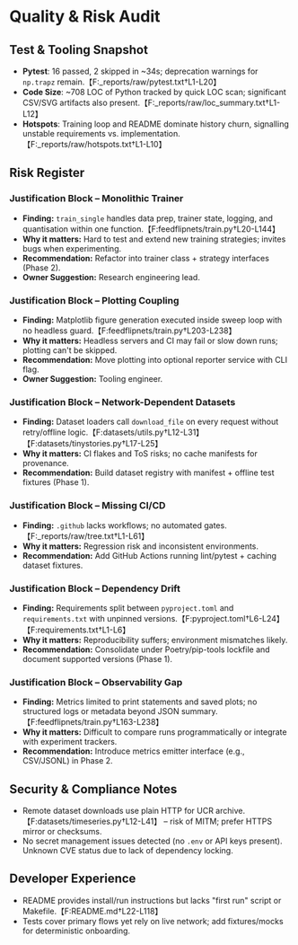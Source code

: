 # Quality & Risk Audit

## Test & Tooling Snapshot
- **Pytest**: 16 passed, 2 skipped in ~34s; deprecation warnings for `np.trapz` remain.【F:_reports/raw/pytest.txt†L1-L20】
- **Code Size**: ~708 LOC of Python tracked by quick LOC scan; significant CSV/SVG artifacts also present.【F:_reports/raw/loc_summary.txt†L1-L12】
- **Hotspots**: Training loop and README dominate history churn, signalling unstable requirements vs. implementation.【F:_reports/raw/hotspots.txt†L1-L10】

## Risk Register
### Justification Block – Monolithic Trainer
- **Finding:** `train_single` handles data prep, trainer state, logging, and quantisation within one function.【F:feedflipnets/train.py†L20-L144】  
- **Why it matters:** Hard to test and extend new training strategies; invites bugs when experimenting.  
- **Recommendation:** Refactor into trainer class + strategy interfaces (Phase 2).  
- **Owner Suggestion:** Research engineering lead.

### Justification Block – Plotting Coupling
- **Finding:** Matplotlib figure generation executed inside sweep loop with no headless guard.【F:feedflipnets/train.py†L203-L238】  
- **Why it matters:** Headless servers and CI may fail or slow down runs; plotting can't be skipped.  
- **Recommendation:** Move plotting into optional reporter service with CLI flag.  
- **Owner Suggestion:** Tooling engineer.

### Justification Block – Network-Dependent Datasets
- **Finding:** Dataset loaders call `download_file` on every request without retry/offline logic.【F:datasets/utils.py†L12-L31】【F:datasets/tinystories.py†L17-L25】  
- **Why it matters:** CI flakes and ToS risks; no cache manifests for provenance.  
- **Recommendation:** Build dataset registry with manifest + offline test fixtures (Phase 1).

### Justification Block – Missing CI/CD
- **Finding:** `.github` lacks workflows; no automated gates.【F:_reports/raw/tree.txt†L1-L61】  
- **Why it matters:** Regression risk and inconsistent environments.  
- **Recommendation:** Add GitHub Actions running lint/pytest + caching dataset fixtures.

### Justification Block – Dependency Drift
- **Finding:** Requirements split between `pyproject.toml` and `requirements.txt` with unpinned versions.【F:pyproject.toml†L6-L24】【F:requirements.txt†L1-L6】  
- **Why it matters:** Reproducibility suffers; environment mismatches likely.  
- **Recommendation:** Consolidate under Poetry/pip-tools lockfile and document supported versions (Phase 1).

### Justification Block – Observability Gap
- **Finding:** Metrics limited to print statements and saved plots; no structured logs or metadata beyond JSON summary.【F:feedflipnets/train.py†L163-L238】  
- **Why it matters:** Difficult to compare runs programmatically or integrate with experiment trackers.  
- **Recommendation:** Introduce metrics emitter interface (e.g., CSV/JSONL) in Phase 2.

## Security & Compliance Notes
- Remote dataset downloads use plain HTTP for UCR archive.【F:datasets/timeseries.py†L12-L41】 – risk of MITM; prefer HTTPS mirror or checksums.
- No secret management issues detected (no `.env` or API keys present). Unknown CVE status due to lack of dependency locking.

## Developer Experience
- README provides install/run instructions but lacks "first run" script or Makefile.【F:README.md†L22-L118】
- Tests cover primary flows yet rely on live network; add fixtures/mocks for deterministic onboarding.
